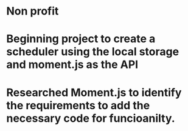 # Non profit 

#  Beginning project to create a scheduler using the local storage and moment.js as the API

#  Researched Moment.js to identify the requirements to add the necessary code for funcioanilty.